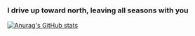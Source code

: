 ### I drive up toward north, leaving all seasons with you 
[![Anurag's GitHub stats](https://github-readme-stats.vercel.app/api?username=bbyiinini&count_private=true&theme=dracula&bg_color=30,d56b50,875290)](https://github.com/anuraghazra/github-readme-stats)

<!--
**bbyiinini/bbyiinini** is a ✨ _special_ ✨ repository because its `README.md` (this file) appears on your GitHub profile.

Here are some ideas to get you started:

- 🔭 I’m currently working on ...
- 🌱 I’m currently learning ...
- 👯 I’m looking to collaborate on ...
- 🤔 I’m looking for help with ...
- 💬 Ask me about ...
- 📫 How to reach me: ...
- 😄 Pronouns: ...
- ⚡ Fun fact: ...
-->
